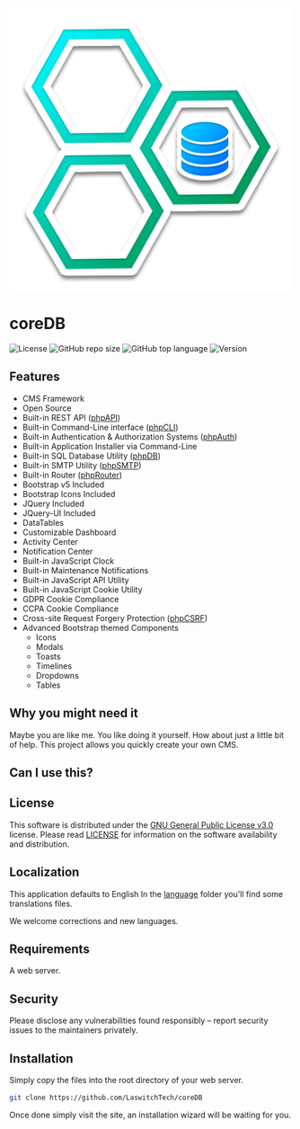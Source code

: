 ![GitHub repo logo](/dist/img/logo.png)

# coreDB
![License](https://img.shields.io/github/license/LaswitchTech/coreDB?style=for-the-badge)
![GitHub repo size](https://img.shields.io/github/repo-size/LaswitchTech/coreDB?style=for-the-badge&logo=github)
![GitHub top language](https://img.shields.io/github/languages/top/LaswitchTech/coreDB?style=for-the-badge)
![Version](https://img.shields.io/github/v/release/LaswitchTech/coreDB?label=Version&style=for-the-badge)

## Features
 - CMS Framework
 - Open Source
 - Built-in REST API ([phpAPI](https://github.com/LouisOuellet/php-api))
 - Built-in Command-Line interface ([phpCLI](https://github.com/LouisOuellet/php-cli))
 - Built-in Authentication & Authorization Systems ([phpAuth](https://github.com/LouisOuellet/php-auth))
 - Built-in Application Installer via Command-Line
 - Built-in SQL Database Utility ([phpDB](https://github.com/LouisOuellet/php-database))
 - Built-in SMTP Utility ([phpSMTP](https://github.com/LouisOuellet/php-smtp))
 - Built-in Router ([phpRouter](https://github.com/LouisOuellet/php-router))
 - Bootstrap v5 Included
 - Bootstrap Icons Included
 - JQuery Included
 - JQuery-UI Included
 - DataTables
 - Customizable Dashboard
 - Activity Center
 - Notification Center
 - Built-in JavaScript Clock
 - Built-in Maintenance Notifications
 - Built-in JavaScript API Utility
 - Built-in JavaScript Cookie Utility
 - GDPR Cookie Compliance
 - CCPA Cookie Compliance
 - Cross-site Request Forgery Protection ([phpCSRF](https://github.com/LouisOuellet/php-csrf))
 - Advanced Bootstrap themed Components
   - Icons
   - Modals
   - Toasts
   - Timelines
   - Dropdowns
   - Tables

## Why you might need it
Maybe you are like me. You like doing it yourself. How about just a little bit of help. This project allows you quickly create your own CMS.

## Can I use this?


## License
This software is distributed under the [GNU General Public License v3.0](https://www.gnu.org/licenses/gpl-3.0.en.html) license. Please read [LICENSE](LICENSE) for information on the software availability and distribution.

## Localization
This application defaults to English In the [language](dist/languages/) folder you'll find some translations files.

We welcome corrections and new languages.

## Requirements
A web server.

## Security
Please disclose any vulnerabilities found responsibly – report security issues to the maintainers privately.

## Installation
Simply copy the files into the root directory of your web server.

```sh
git clone https://github.com/LaswitchTech/coreDB
```

Once done simply visit the site, an installation wizard will be waiting for you.
